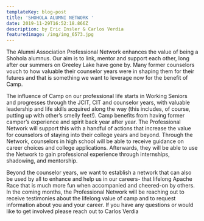 ```yaml
---
templateKey: blog-post
title: 'SHOHOLA ALUMNI NETWORK '
date: 2019-11-29T16:52:18.866Z
description: by Eric Insler & Carlos Verdia
featuredimage: /img/img_6573.jpg
---
```

The Alumni Association Professional Network enhances the value of being a Shohola alumnus. Our aim is to link, mentor and support each other, long after our summers on Greeley Lake have gone by. Many former counselors vouch to how valuable their counselor years were in shaping them for their futures and that is something we want to leverage now for the benefit of Camp.

The influence of Camp on our professional life starts in Working Seniors and progresses through the JCIT, CIT and counselor years, with valuable leadership and life skills acquired along the way (this includes, of course, putting up with other’s smelly feet!). Camp benefits from having former camper’s experience and spirit back year after year. The Professional Network will support this with a handful of actions that increase the value for counselors of staying into their college years and beyond. Through the Network, counselors in high school will be able to receive guidance on career choices and college applications. Afterwards, they will be able to use the Network to gain professional experience through internships, shadowing, and mentorship.

Beyond the counselor years, we want to establish a network that can also be used by all to enhance and help us in our careers- that lifelong Apache Race that is much more fun when accompanied and cheered-on by others. In the coming months, the Professional Network will be reaching out to receive testimonies about the lifelong value of camp and to request information about you and your career.  If you have any questions or would like to get involved please reach out to  Carlos Verdia
